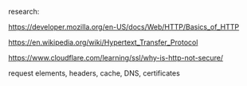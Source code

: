 research:

https://developer.mozilla.org/en-US/docs/Web/HTTP/Basics_of_HTTP

https://en.wikipedia.org/wiki/Hypertext_Transfer_Protocol

https://www.cloudflare.com/learning/ssl/why-is-http-not-secure/


request elements, headers, cache, DNS, certificates